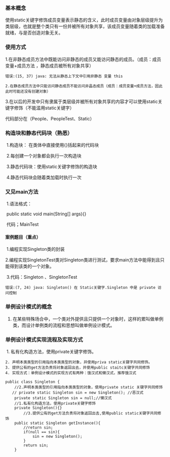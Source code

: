 ###  基本概念

​	使用static关键字修饰成员变量表示静态的含义，此时成员变量由对象层级提升为类层级，也就是整个类只有一份并被所有对象共享，该成员变量随着类的加载准备就绪，与是否创造对象无关。

### 使用方式

​	1.在非静态成员方法中既能访问非静态的成员又能访问静态的成员。（成员：成员变量+成员方法 ，静态成员被所有对象共享）

`错误:(15, 37) java: 无法从静态上下文中引用非静态 变量 this`

 	2.在静态成员方法中只能访问静态成员不能访问非晶态成员（成员：成员变量+成员方法，因此此时可能还没有创建对象）

​	3.在以后的开发中只有隶属于类层级并被所有对象共享的内容才可以使用static关键字修饰（不能滥用static关键字）

代码部分在（People、PeopleTest、Static）

### 构造块和静态代码块（熟悉）

​	1.构造块： 在类体中直接使用{}括起来的代码块

​	2.每创建一个对象都会执行一次构造块

​	3.静态代码块：使用static关键字修饰的构造块

​	4.静态代码块会随着类加载时执行一次

### 又见main方法

​	1.语法格式：

​				public static void main(String[] args){}

​	代码；MainTest

#### 案例题目（重点）

​	1.编程实现Singleton类的封装

​	2.编程实现SingletonTest类对Singleton类进行测试，要求main方法中能得到且只能得到该类的一个对象。

​	3.代码：Singleton 、SingletonTest

```
错误:(7, 24) java: Singleton() 在 Static关键字.Singleton 中是 private 访问控制
```

### 单例设计模式的概念

1. 在某些特殊场合中，一个类对外提供且只提供一个对象时，这样的累叫做单例类，而设计单例类的流程和思想叫做单例设计模式。

### 单例设计模式实现流程及实现方式

​	1. 私有化构造方法，使用private关键字修饰。

	2. 声明本类类型的引用指向本类类型的对象，并使用priva static关键字共同修饰。
 	3. 提供公有的get方法负责将对象返回出去，并使用public staitc关键字共同修饰
 	4. 实现方式：单例设计模式的实现方式有两种：饿汉式和懒汉式，推荐饿汉式

```
public class Singleton {
    //2.声明本类类型的引用指向本类类型的对象，使用private static 关键字共同修饰
   // private static Singleton sin = new Singleton(); //恶汉式
    private static Singleton sin = null;//懒汉式
    //1.私有化构造方法，使用private关键字修饰
    private Singleton(){}
        //3.提供公有的get方法负责将对象返回出去,使用public static关键字共同修饰
    public static Singleton getInstance(){
        //return sin;
        if(null == sin){
            sin = new Singleton();
        }
        return sin;
    }
```

